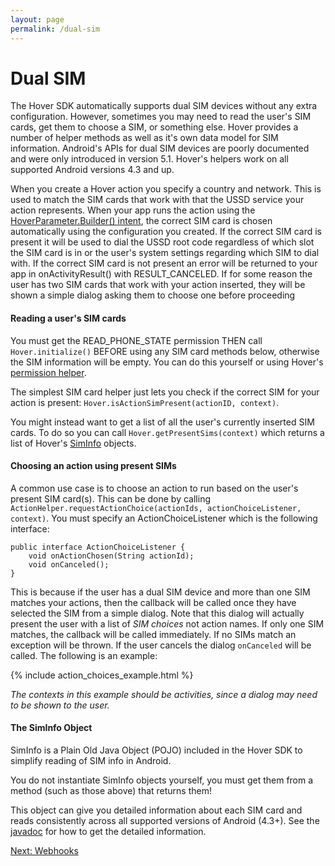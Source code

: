 ```yaml
---
layout: page
permalink: /dual-sim
---
```


# Dual SIM

The Hover SDK automatically supports dual SIM devices without any extra configuration. However, sometimes you may need to read the user's SIM cards, get them to choose a SIM, or something else. Hover provides a number of helper methods as well as it's own data model for SIM information. Android's APIs for dual SIM devices are poorly documented and were only introduced in version 5.1. Hover's helpers work on all supported Android versions 4.3 and up.

When you create a Hover action you specify a country and network. This is used to match the SIM cards that work with that the USSD service your action represents. When your app runs the action using the [HoverParameter.Builder() intent](/ussd), the correct SIM card is chosen automatically using the configuration you created. If the correct SIM card is present it will be used to dial the USSD root code regardless of which slot the SIM card is in or the user's system settings regarding which SIM to dial with. If the correct SIM card is not present an error will be returned to your app in onActivityResult() with RESULT\_CANCELED. If for some reason the user has two SIM cards that work with your action inserted, they will be shown a simple dialog asking them to choose one before proceeding

#### Reading a user's SIM cards

You must get the READ\_PHONE\_STATE permission THEN call `Hover.initialize()` BEFORE using any SIM card methods below, otherwise the SIM information will be empty. You can do this yourself or using Hover's [permission helper](/permissions).

The simplest SIM card helper just lets you check if the correct SIM for your action is present: `Hover.isActionSimPresent(actionID, context)`.

You might instead want to get a list of all the user's currently inserted SIM cards. To do so you can call `Hover.getPresentSims(context)` which returns a list of Hover's [SimInfo](#sim-info-object) objects.

#### Choosing an action using present SIMs

A common use case is to choose an action to run based on the user's present SIM card(s). This can be done by calling `ActionHelper.requestActionChoice(actionIds, actionChoiceListener, context)`. You must specify an ActionChoiceListener which is the following interface:

    public interface ActionChoiceListener {
    	void onActionChosen(String actionId);
    	void onCanceled();
    }

This is because if the user has a dual SIM device and more than one SIM matches your actions, then the callback will be called once they have selected the SIM from a simple dialog. Note that this dialog will actually present the user with a list of _SIM choices_ not action names. If only one SIM matches, the callback will be called immediately. If no SIMs match an exception will be thrown. If the user cancels the dialog `onCanceled` will be called. The following is an example:

{% include action_choices_example.html %}

_The contexts in this example should be activities, since a dialog may need to be shown to the user._

#### The SimInfo Object

SimInfo is a Plain Old Java Object (POJO) included in the Hover SDK to simplify reading of SIM info in Android.

You do not instantiate SimInfo objects yourself, you must get them from a method (such as those above) that returns them!

This object can give you detailed information about each SIM card and reads consistently across all supported versions of Android (4.3+). See the [javadoc](#) for how to get the detailed information.

[Next: Webhooks](/webhooks)
